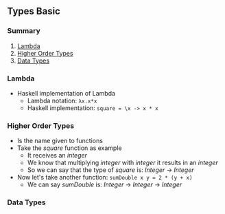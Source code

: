 ## Types Basic

### Summary
1. [Lambda](#lambda)
2. [Higher Order Types ](#higher-order-types)
3. [Data Types](#data-types)

### Lambda
- Haskell implementation of Lambda
  - Lambda notation: `λx.x*x`
  - Haskell implementation: `square = \x -> x * x`

### Higher Order Types
- Is the name given to functions
- Take the _square_ function as example
  - It receives an _integer_
  - We know that multiplying _integer_ with _integer_ it results in an _integer_
  - So we can say that the type of _square_ is: _Integer_ -> _Integer_
- Now let's take another function: `sumDouble x y = 2 * (y + x)`
  - We can say _sumDouble_ is: _Integer_ -> _Integer_ -> _Integer_

### Data Types

